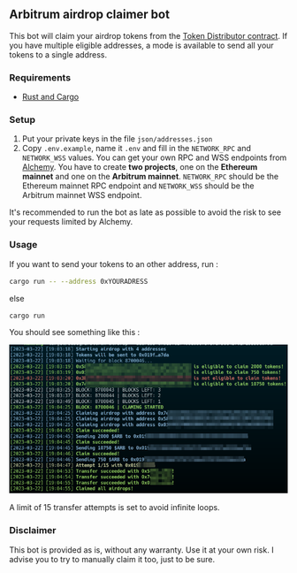 ## Arbitrum airdrop claimer bot

This bot will claim your airdrop tokens from the [Token Distributor contract](https://arbiscan.io/address/0x67a24ce4321ab3af51c2d0a4801c3e111d88c9d9). If you have multiple eligible addresses, a mode is available to send all your tokens to a single address.

### Requirements
- [Rust and Cargo](https://doc.rust-lang.org/cargo/getting-started/installation.html)

### Setup
1. Put your private keys in the file `json/addresses.json`
2. Copy `.env.example`, name it `.env` and fill in the `NETWORK_RPC` and `NETWORK_WSS` values. You can get your own RPC and WSS endpoints from [Alchemy](https://auth.alchemy.com/).
   You have to create **two projects**, one on the **Ethereum mainnet** and one on the **Arbitrum mainnet**. `NETWORK_RPC` should be the Ethereum mainnet RPC endpoint and `NETWORK_WSS` should be the Arbitrum mainnet WSS endpoint.

It's recommended to run the bot as late as possible to avoid the risk to see your requests limited by Alchemy.

### Usage
If you want to send your tokens to an other address, run :
```bash
cargo run -- --address 0xYOURADRESS
```

else
```bash
cargo run
```

You should see something like this :

![Result output](output.png)

A limit of 15 transfer attempts is set to avoid infinite loops. 

### Disclaimer
This bot is provided as is, without any warranty. Use it at your own risk.
I advise you to try to manually claim it too, just to be sure.